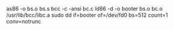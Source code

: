as86 -o bs.o bs.s
bcc -c -ansi bc.c
ld86 -d -o booter bs.o bc.o /usr/lib/bcc/libc.a
sudo dd if=booter of=/dev/fd0 bs=512 count=1 conv=notrunc
